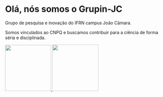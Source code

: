 <h1>Olá, nós somos o Grupin-JC</h1>

<p>
  Grupo de pesquisa e inovação do IFRN campus João Câmara.
</p>

<p>
  Somos vinculados ao CNPQ e buscamos contribuir para a ciência de forma séria e disciplinada.
</p>

<div>
  <a href="https://github.com/Grupin-JC"/>
  <img height="149em" src="https://github-readme-stats.vercel.app/api?username=Grupin-JC&show_icons=true&theme=omni&include_all_commits=true&count_private=true"/>
  <img height="150em" src="https://github-readme-stats.vercel.app/api/top-langs/?username=Grupin-JC&layout=compact&langs_count=7&theme=omni"/>
</div>
